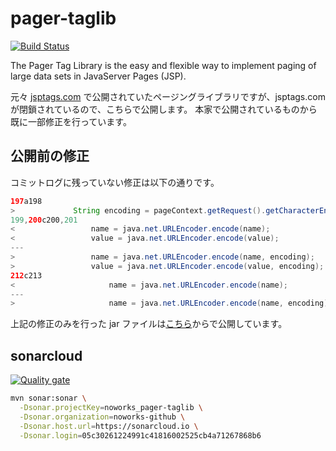 pager-taglib
============

[![Build Status](https://travis-ci.com/noworks/pager-taglib.svg?branch=develop)](https://travis-ci.com/noworks/pager-taglib)

The Pager Tag Library is the easy and flexible way to implement paging of large data sets in JavaServer Pages (JSP).

元々 [jsptags.com](https://www.jsptags.com/ "jsptags.com") で公開されていたページングライブラリですが、jsptags.com が閉鎖されているので、こちらで公開します。
本家で公開されているものから既に一部修正を行っています。

公開前の修正
---------------

コミットログに残っていない修正は以下の通りです。

```java
197a198
>             String encoding = pageContext.getRequest().getCharacterEncoding();
199,200c200,201
<                 name = java.net.URLEncoder.encode(name);
<                 value = java.net.URLEncoder.encode(value);
---
>                 name = java.net.URLEncoder.encode(name, encoding);
>                 value = java.net.URLEncoder.encode(value, encoding);
212c213
<                     name = java.net.URLEncoder.encode(name);
---
>                     name = java.net.URLEncoder.encode(name, encoding);
```

上記の修正のみを行った jar ファイルは[こちら](https://s3-ap-northeast-1.amazonaws.com/public.noworks.net/java/pager-taglib.tar.gz "pager-taglib")からで公開しています。

sonarcloud
---------------

[![Quality gate](https://sonarcloud.io/api/project_badges/quality_gate?project=noworks_pager-taglib)](https://sonarcloud.io/dashboard?id=noworks_pager-taglib)

```bash
mvn sonar:sonar \
  -Dsonar.projectKey=noworks_pager-taglib \
  -Dsonar.organization=noworks-github \
  -Dsonar.host.url=https://sonarcloud.io \
  -Dsonar.login=05c30261224991c41816002525cb4a71267868b6
```